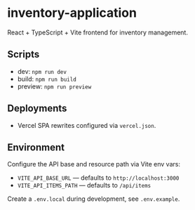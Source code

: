 # inventory-application

React + TypeScript + Vite frontend for inventory management.

## Scripts
- dev: `npm run dev`
- build: `npm run build`
- preview: `npm run preview`

## Deployments
- Vercel SPA rewrites configured via `vercel.json`.

## Environment

Configure the API base and resource path via Vite env vars:

- `VITE_API_BASE_URL` — defaults to `http://localhost:3000`
- `VITE_API_ITEMS_PATH` — defaults to `/api/items`

Create a `.env.local` during development, see `.env.example`.
